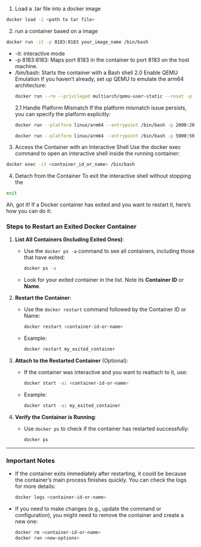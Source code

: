 1. Load a .tar file into a docker image
```bash
docker load -i <path to tar file>
```
2. run a container based on a image
```bash
docker run -it -p 8183:8183 your_image_name /bin/bash
```    
* -it: interactive mode 
* -p 8183:8183: Maps port 8183 in the container to port 8183 on the host machine.
* /bin/bash: Starts the container with a Bash shell
    2.0 Enable QEMU Emulation
    If you haven’t already, set up QEMU to emulate the arm64 architecture:
    ```bash
    docker run --rm --privileged multiarch/qemu-user-static --reset -p yes
    ```
    2.1 Handle Platform Mismatch
    If the platform mismatch issue persists, you can specify the platform explicitly:
    ```bash
    docker run --platform linux/arm64 --entrypoint /bin/bash -p 2000:2000 -it -d triconverge-oram
    ```
    ```bash
    docker run --platform linux/arm64 --entrypoint /bin/bash -p 5000:5000 -it -d triconverge-oram
    ```
3. Access the Container with an Interactive Shell
Use the docker exec command to open an interactive shell inside the running container:
```bash
docker exec -it <container_id_or_name> /bin/bash
```
4. Detach from the Container
To exit the interactive shell without stopping the 
```bash
exit
```


Ah, got it! If a Docker container has exited and you want to restart it, here’s how you can do it:

### Steps to Restart an Exited Docker Container

1. **List All Containers (Including Exited Ones)**:
   - Use the `docker ps -a` command to see all containers, including those that have exited:
     ```bash
     docker ps -a
     ```
   - Look for your exited container in the list. Note its **Container ID** or **Name**.

2. **Restart the Container**:
   - Use the `docker restart` command followed by the Container ID or Name:
     ```bash
     docker restart <container-id-or-name>
     ```
   - Example:
     ```bash
     docker restart my_exited_container
     ```

3. **Attach to the Restarted Container** (Optional):
   - If the container was interactive and you want to reattach to it, use:
     ```bash
     docker start -ai <container-id-or-name>
     ```
   - Example:
     ```bash
     docker start -ai my_exited_container
     ```

4. **Verify the Container is Running**:
   - Use `docker ps` to check if the container has restarted successfully:
     ```bash
     docker ps
     ```

---

### Important Notes
- If the container exits immediately after restarting, it could be because the container’s main process finishes quickly. You can check the logs for more details:
  ```bash
  docker logs <container-id-or-name>
  ```

- If you need to make changes (e.g., update the command or configuration), you might need to remove the container and create a new one:
  ```bash
  docker rm <container-id-or-name>
  docker run <new-options>
  ``` 
